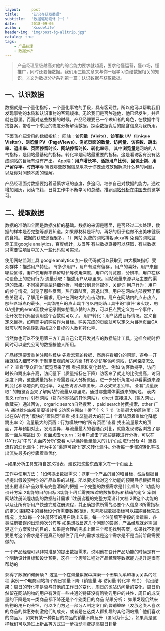 ```yaml
---
layout:     post
title:      "认识与获取数据"
subtitle:   "数据驱动设计（一）"
date:       2018-09-05
author:     "Xcodelife"
header-img: "img/post-bg-alitrip.jpg"
catalog: true
tags:
    - 产品经理
    - 数据分析
---
```

> 产品经理层级越高对他的综合能力要求就越高，要求他懂运营，懂市场，懂推广，同时还要懂数据。我们用三篇文章来与你一起学习总结数据相关的知识，本文为数据分析系列第一篇：认识数据与获取数据。

## 一、认识数据
数据就是一个量化指标，一个量化事物的手段，具有客观性。所以他可以帮助我们发现事物的本质和认识事物的客观规律。无论我们是否触碰他，他已经发生，并且就在那里。而面对这些数据的时候，产品经理要已一个求知者的角色，在数据中寻找答案，带着一个求证的态度分析解读数据，探索数据背后的隐含信息为我所用。

下面我介绍常用的数据指标：
网站：**访问量（Visits）、访客数 UV（Unique Visitor）、浏览量 PV（PageViews）、浏览页面的数量、访问量、访客数、跳出率、退出率、页面停留时长、网站停留时长、转化率**等。
其中**浏览量**是网站的人气指标，是网站最基础的指标。转化率是网站最重要的指标，这是看访客有没有达成网站的目标有没有产出。
App端：**用户增长率、活跃用户比例、回访比例、用户留存率、付费率**等
需要哪些数据信息取决于你要通过数据解决什么样的问题，以及你对问题本质的理解。

产品经理面对数据要抱着谨慎求证的态度，多追问，培养自己对数据的能力。通过增加阅历，阅读书籍，日常工作中不断学习和总结。推荐[网站分析在中国](http://www.chinawebanalytics.cn/)去浏览学习。

## 二、提取数据
数据的准确和全面是数据分析的基础。数据的来源是哪里，是否经过二次处理，数据的样本是否完整等都要知道。如果原材料是坏的，再好的厨子也做不出美味健康的食物。
数据的获取途径很多，
1）网站
免费的网站排名alexa等
免费的网站监测工具google analytics，百度统计，友盟等
有些数据直接可以获取，有些数据只需要往项目中加入一些代码就可实现。

使用网站监测工具 google analytics 加一段代码就可以获取到 四大模块指标 
受众群体：描述用户特征。 有多少用户，用户有没有留存 。用户的喜好。用户来自哪些区域。用户使用频率停留时长等使用深度。用户的浏览器，分辨率。用户在移动设备上的使用行为
流量获取：描述用户从哪里来。网站流量来源以及主要的渠道的效果。不同渠道类型详细分析，可细分到具体媒体、关键词
用户行为：用户的参与情况。浏览了那些页面，热门着陆页，高退出页。用户在网站内部搜索了那些关键词，了解用户需求。用户在网站内的点击动作。用户在网站内的点击热点，那些区域点的最多。~具体用户的点击动作可以用网站工具中的“事件”来实现，用GA提供的event函数来记录例如想看点赞的人数，可以把点赞定义为一个事件，让开发在代码里调用这个函数就可以了。
用户转化：用户达成目标情况。定义自定义目标，如电商中的购买作为目标。购买完成的页面就可以定义为目标页面GA就可以帮你追踪到完成这个目标的人数和转化率。

当然你也可以不使用第三方工具自己公司开发对应的数据统计工具，这样会耗时但同时可以避免公司的数据被他人所用。





产品经理要着重关注那些模块
先看宏观的数据，然后在看细分的问题，避免一开始就陷入细节不利于制定宏观的解决方案
1有多少访客访问网站，访问深度怎么样？
查看“受众群体”概览页来了解  看报表和变化趋势。
例如 访客数持平，访问时长和跳出率升高，访问量下（质量指标在下降）访客来了就走的比例提高，访问深度下降，这些质量指标下降需要深入分析原因。进一步分析角度可以看渠道来源的变化和落地页的跳出率。
2这些访客从哪里来，以及效果怎么样。
查看“流量获取” 的概览页面来了解网站的流量从哪里来。通过哪些媒体渠道来的网站。
表内含义 referral 引荐网站（指向本网站的其他网站），direct 直接进入（输入网址，收藏夹）通过回访，organic search自然搜索 ，paid search付费搜索，other 广告  通过跳出率衡量渠道效果
3访客在网站上做了什么？
1）流量最大的着陆页：可以在GA“行为”模块的“着陆页”查看 找出流量最大的前二十个着陆页着重优化降低跳出率
2）流量最大的页面：行为模块中的“所有页面”查看 找出流量最大的页面，并与预期对比，发现差异，与流量最大的着陆页对比，就能发现访客浏览了那些一面从哪跳出
3）页面点击return：对用户点击了那些链接进行分析，可以在GA“行为”中的“页面内分析”查看 可以选择量量最大的几个页面进行分析
4）重要流程的幻化漏斗：行为中的“渠道可视化”定义转化漏斗。分析每一步骤的转化率找出流失最多的步骤着重优化

~如果分析工具支持自定义报表，建议把这些东西定义在一个页面上

工作中使用方法：
1如何提出数据需求：界定一个产品的目的和目标，然后根据目标提出假设预判你的产品效果的过程。所以要求你对这个功能的预期目标根据目标提出假设和产品效果有完整清晰的把握
一个完整的数据需求是什么样的？
1功能的设计方案
2功能的目的目标
3功能上线后需要跟踪的数据指标和精确的定义
案例 网站注册流程功能的数据统计需求 
1注册流程的完整方案设计文档 
2做这个功能的以及让所有新用户快速完成注册流程，并正确提供所需的必要个人信息 
3所需指标的定义 
围绕2中的目标设计所需要数据指标，思考那些数据指标可以描述目标完成情况；比如 每一个注册环节的用户跳出去率，每一个注册填写字段的出错率，各类注册错误的出现频次分布等
如果想找出这几个问题的答案，产品经理就必需回溯这个方案设计的目的，如果是合理的需求上面三个都能找到答案，如果找不到就要思考这个需求是不是真正的抓住了用户的需求或是这个需求是不是当前阶段需要做的。

一个产品经理可以非常准确的提出数据需求，说明他在设计产品功能的时候是有一个明确设计目标和设计预期，这样一个思辨过程对产品经理等数据能力提升是很有帮助的


获得了数据如何解读？
这是一个在海量数据中探索一个因果关系和相关关系的过程
案例一个电商网站每个周日销量下降（销售量 与 访问量 转化率 有关） 
假设结果：周日的转化率是否与其他的工作日的变化，周日的网站访问量的变化，周日仍然留在网站购物的用户有没有一些共通的特征没有购物的用户的共性，周日的成交量的下降是每一类商品都下降还是个个别类目的商品 
结果分析： 
如果发现仍然来购物的用户的共性，可以专门为这一部分人制定专门的营销策略（发放这类人喜欢的商品的优惠券刺激他们的成交，或者是在这类人群扎堆的其他网站推广他们喜欢的商品）。
如果有某一种类目的商品的销量不降反升（追问为什么），如果真是这样我们可以通过上新品等方式进一步拉动消费提高周日销量

